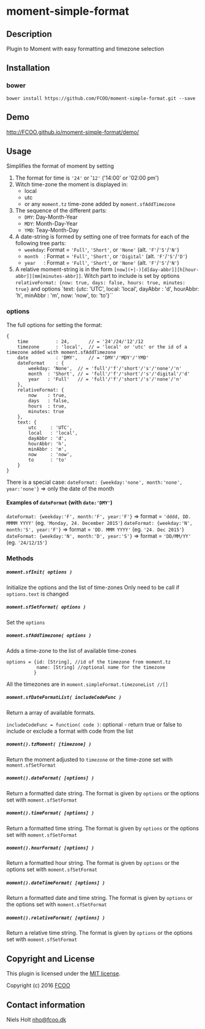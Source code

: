 # moment-simple-format
>


## Description
Plugin to Moment with easy formatting and timezone selection

## Installation
### bower
`bower install https://github.com/FCOO/moment-simple-format.git --save`

## Demo
http://FCOO.github.io/moment-simple-format/demo/ 

## Usage

Simplifies the format of moment by setting

1. The format for time is `'24'` or '`12'` ('14:00' or '02:00 pm')
2. Witch time-zone the moment is displayed in:
    - local
    - utc
    - or any `moment.tz` time-zone added by `moment.sfAddTimezone`
3. The sequence of the different parts:
    - `DMY`: Day-Month-Year
    - `MDY`: Month-Day-Year
    - `YMD`: Teay-Month-Day
4. A date-string is formed by setting one of tree formats for each of the following tree parts: 
    - `weekday`: Format = `'Full'`, `'Short'`, or `'None'` (alt. `'F'`/`'S'`/`'N'`)
    - `month  `: Format = `'Full'`, `'Short'`, or `'Digital'` (alt. `'F'`/`'S'`/`'D'`) 
    - `year   `: Format = `'Full'`, `'Short'`, or `'None'`  (alt. `'F'`/`'S'`/`'N'`)
5. A relative moment-string is in the form `[now](+|-)[d[day-abbr]][h[hour-abbr]][mm[minutes-abbr]]`. Witch part to include is set by options `relativeFormat: {now: true, days: false, hours: true, minutes: true}` and options `text: {utc: 'UTC', local: 'local', dayAbbr : 'd', hourAbbr: 'h', minAbbr : 'm', now: 'now', to: 'to'}``

### options
The full options for setting the format:

	{
		time          : 24,       // = '24'/24/'12'/12
		timezone      : 'local',  // = 'local' or 'utc' or the id of a timezone added with moment.sfAddTimezone
		date          : 'DMY',    // = 'DMY'/'MDY'/'YMD'
		dateFormat    : {
			weekday: 'None',  // = 'full'/'f'/'short'/'s'/'none'/'n'
			month  : 'Short', // = 'full'/'f'/'short'/'s'/'digital'/'d'
			year   : 'Full'   // = 'full'/'f'/'short'/'s'/'none'/'n'
		},
		relativeFormat: {
			now    : true, 
			days   : false, 
			hours  : true,
			minutes: true
		},
		text: {
			utc     : 'UTC',
			local   : 'local',
			dayAbbr : 'd',
			hourAbbr: 'h',
			minAbbr : 'm',
			now     : 'now',
			to      : 'to'
		}
	}


There is a special case: `dateFormat: {weekday:'none', month:'none', year:'none'}` => only the date of the month

#### Examples of `dateFormat` (with `date:'DMY'`)
`dateFormat: {weekday:'F', month:'F', year:'F'}` => format = `'dddd, DD. MMMM YYYY'` (eg. `'Monday, 24. December 2015'`)
`dateFormat: {weekday:'N', month:'S', year:'F'}` => format = `'DD. MMM YYYY'`  (eg. `'24. Dec 2015'`)
`dateFormat: {weekday:'N', month:'D', year:'S'}` => format = `'DD/MM/YY'`  (eg. `'24/12/15'`)

### Methods

##### `moment.sfInit( options )`
Initialize the options and the list of time-zones
Only need to be call if `options.text` is changed

##### `moment.sfSetFormat( options )`
Set the `options`

##### `moment.sfAddTimezone( options )`
Adds a time-zone to the list of available time-zones

    options = {id: [String], //id of the timezone from moment.tz
               name: [String] //optional name for the timezone
              }
All the timezones are in `moment.simpleFormat.timezoneList //[]`

##### `moment.sfDateFormatList( includeCodeFunc )`
Return a array of available formats. 

`includeCodeFunc = function( code )`: optional - return true or false to include or exclude a format with code from the list


##### `moment().tzMoment( [timezone] )`
Return the moment adjusted to `timezone` or the time-zone set with `moment.sfSetFormat`

##### `moment().dateFormat( [options] )`
Return a formatted date string. The format is given by `options` or the options set with `moment.sfSetFormat`

##### `moment().timeFormat( [options] )`
Return a formatted time string. The format is given by `options` or the options set with `moment.sfSetFormat`

##### `moment().hourFormat( [options] )`
Return a formatted hour string. The format is given by `options` or the options set with `moment.sfSetFormat`

##### `moment().dateTimeFormat( [options] )`
Return a formatted date and time string. The format is given by `options` or the options set with `moment.sfSetFormat`

##### `moment().relativeFormat( [options] )`
Return a relative time string. The format is given by `options` or the options set with `moment.sfSetFormat`



## Copyright and License
This plugin is licensed under the [MIT license](https://github.com/FCOO/moment-simple-format/LICENSE).

Copyright (c) 2016 [FCOO](https://github.com/FCOO)

## Contact information

Niels Holt nho@fcoo.dk
